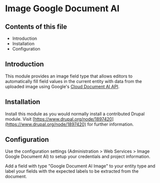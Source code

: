 # Image Google Document AI

## Contents of this file

* Introduction
* Installation
* Configuration

## Introduction

This module provides an image field type that allows editors to automatically
fill field values in the current entity with data from the uploaded image using
Google's [Cloud Document AI API](https://cloud.google.com/document-ai/docs/reference/rest).

## Installation

Install this module as you would normally install a
contributed Drupal module. Visit
[https://www.drupal.org/node/1897420](https://www.drupal.org/node/1897420) for
further information.

## Configuration

Use the configuration settings (Administration > Web Services > Image Google
Document AI) to setup your credentials and project information.

Add a field with type "Google Document AI Image" to your entity type and label
your fields with the expected labels to be extracted from the document.
